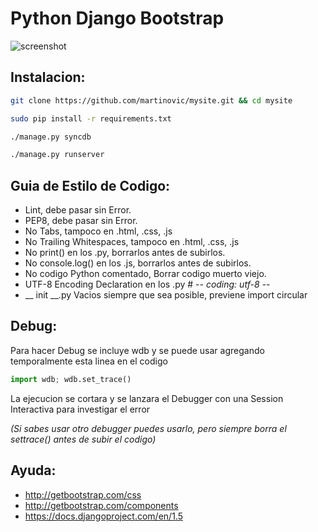 Python Django Bootstrap
=======================

![screenshot](https://lh5.googleusercontent.com/-WjFWSHA3MjY/UnJX9Qm1AiI/AAAAAAAAD0A/9JsWq6kKUa4/w959-h859-no/temp.jpg)


Instalacion:
------------

```bash
git clone https://github.com/martinovic/mysite.git && cd mysite

sudo pip install -r requirements.txt

./manage.py syncdb

./manage.py runserver
```

Guia de Estilo de Codigo:
-------------------------

- Lint, debe pasar sin Error.
- PEP8, debe pasar sin Error.
- No Tabs, tampoco en .html, .css, .js
- No Trailing Whitespaces, tampoco en .html, .css, .js
- No print() en los .py, borrarlos antes de subirlos.
- No console.log() en los .js, borrarlos antes de subirlos.
- No codigo Python comentado, Borrar codigo muerto viejo.
- UTF-8 Encoding Declaration en los .py        # -*- coding: utf-8 -*-
- __ init __.py Vacios siempre que sea posible, previene import circular


Debug:
------

Para hacer Debug se incluye wdb y se puede usar agregando temporalmente esta linea en el codigo

```python
import wdb; wdb.set_trace()
```

La ejecucion se cortara y se lanzara el Debugger con una Session Interactiva para investigar el error

_(Si sabes usar otro debugger puedes usarlo, pero siempre borra el settrace() antes de subir el codigo)_

Ayuda:
------

- http://getbootstrap.com/css
- http://getbootstrap.com/components
- https://docs.djangoproject.com/en/1.5
